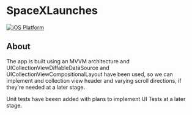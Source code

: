 # SpaceXLaunches

[![iOS Platform](https://img.shields.io/badge/platform-ios-lightgrey.svg)](https://img.shields.io/badge/platform-ios-lightgrey.svg)

## About

The app is built using an MVVM architecture and UICollectionViewDiffableDataSource and UICollectionViewCompositionalLayout have been used, so we can implement and collection view header and varying scroll directions, if they're needed at a later stage.

Unit tests have beeen added with plans to implement UI Tests at a later stage. 


